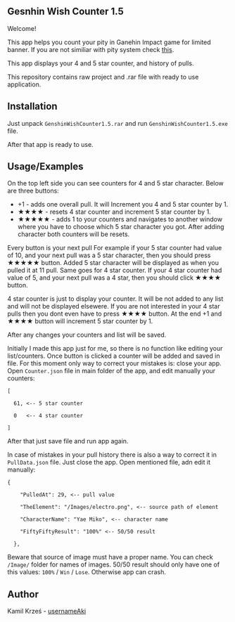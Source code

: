 
## Gesnhin Wish Counter 1.5

Welcome!

This app helps you count your pity in Ganehin Impact game for limited banner.
If you are not similiar with pity system check [this](https://game8.co/games/Genshin-Impact/archives/305937).

This app displays your 4 and 5 star counter, and history of pulls.

This repository contains raw project and .rar file with ready to use application.


## Installation
Just unpack ``GenshinWishCounter1.5.rar`` and run ``GenshinWishCounter1.5.exe`` file.

After that app is ready to use.

## Usage/Examples
On the top left side you can see counters for 4 and 5 star character.
Below are three buttons:
- +1 - adds one overall pull. It will Increment you 4 and 5 star counter by 1.
- ★★★★ - resets 4 star counter and increment 5 star counter by 1.
- ★★★★★ - adds 1 to your counters and navigates to another window where you have to choose which 5 star character you got. After adding character both counters will be resets.

Every button is your next pull For example if your 5 star counter had value of 10, and your next pull was a 5 star character, then you should press ★★★★★ button. Added 5 star character will be displayed as when you pulled it at 11 pull. Same goes for 4 star counter. If your 4 star counter had value of 5, and your next pull was a 4 star, then you should click ★★★★ button.

4 star counter is just to display your counter. It will be not added to any list and will not be displayed elsewere. If you are not interested in your 4 star pulls then you dont even have to press ★★★★ button. At the end +1 and ★★★★ button will increment 5 star counter by 1.


After any changes your counters and list will be saved. 


Initially I made this app just for me, so there is no function like editing your list/counters. Once button is clicked a counter will be added and saved in file.
For this moment only way to correct your mistakes is: close your app. Open ``Counter.json`` file in main folder of the app, and edit manually your counters:
```
[

  61, <-- 5 star counter

  0   <-- 4 star counter

]
```
After that just save file and run app again.

In case of mistakes in your pull history there is also a way to correct it in ``PullData.json`` file. Just close the app. Open mentioned file, adn edit it manually:
```
{

    "PulledAt": 29, <-- pull value

    "TheElement": "/Images/electro.png", <-- source path of element

    "CharacterName": "Yae Miko", <-- character name

    "FiftyFiftyResult": "100%" <-- 50/50 result

  },

```
Beware that source of image must have a proper name. You can check ``/Image/`` folder for names of images.
50/50 result should only have one of this values: ``100%`` / ``Win`` / ``Lose``. Otherwise app can crash.

## Author

Kamil Krześ - [usernameAki](https://github.com/usernameAki)
